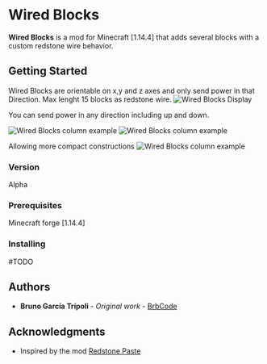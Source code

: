 # Wired Blocks

**Wired Blocks** is a mod for Minecraft [1.14.4] that adds several blocks with a custom redstone wire behavior.

## Getting Started

Wired Blocks are orientable on x,y and z axes and only send power in that Direction.
Max lenght 15 blocks as redstone wire.
![Wired Blocks Display]()

You can send power in any direction including up and down.

![Wired Blocks column example]()
![Wired Blocks column example]()

Allowing more compact constructions
![Wired Blocks column example]()
### Version
Alpha
### Prerequisites

Minecraft forge [1.14.4]

### Installing

#TODO

## Authors

* **Bruno García Trípoli** - *Original work* - [BrbCode](https://github.com/Brbcode)

## Acknowledgments
* Inspired by the mod [Redstone Paste](https://www.curseforge.com/minecraft/mc-mods/redstone-paste)

